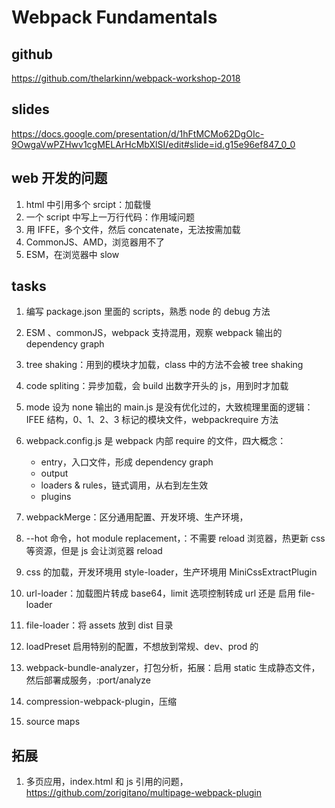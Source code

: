 # Webpack Fundamentals

## github

https://github.com/thelarkinn/webpack-workshop-2018

## slides

https://docs.google.com/presentation/d/1hFtMCMo62DgOIc-9OwgaVwPZHwv1cgMELArHcMbXlSI/edit#slide=id.g15e96ef847_0_0

## web 开发的问题

1. html 中引用多个 srcipt：加载慢
2. 一个 script 中写上一万行代码：作用域问题
3. 用 IFFE，多个文件，然后 concatenate，无法按需加载
4. CommonJS、AMD，浏览器用不了
5. ESM，在浏览器中 slow

## tasks

1. 编写 package.json 里面的 scripts，熟悉 node 的 debug 方法
2. ESM 、commonJS，webpack 支持混用，观察 webpack 输出的 dependency graph
3. tree shaking：用到的模块才加载，class 中的方法不会被 tree shaking
4. code spliting：异步加载，会 build 出数字开头的 js，用到时才加载
5. mode 设为 none 输出的 main.js 是没有优化过的，大致梳理里面的逻辑：IFEE 结构，0、1、2、3 标记的模块文件，webpackrequire 方法
6. webpack.config.js 是 webpack 内部 require 的文件，四大概念：

   - entry，入口文件，形成 dependency graph
   - output
   - loaders & rules，链式调用，从右到左生效
   - plugins

7. webpackMerge：区分通用配置、开发环境、生产环境，
8. --hot 命令，hot module replacement，：不需要 reload 浏览器，热更新 css 等资源，但是 js 会让浏览器 reload
9. css 的加载，开发环境用 style-loader，生产环境用 MiniCssExtractPlugin
10. url-loader：加载图片转成 base64，limit 选项控制转成 url 还是 启用 file-loader
11. file-loader：将 assets 放到 dist 目录
12. loadPreset 启用特别的配置，不想放到常规、dev、prod 的
13. webpack-bundle-analyzer，打包分析，拓展：启用 static 生成静态文件，然后部署成服务，:port/analyze
14. compression-webpack-plugin，压缩
15. source maps

## 拓展

1. 多页应用，index.html 和 js 引用的问题，https://github.com/zorigitano/multipage-webpack-plugin

